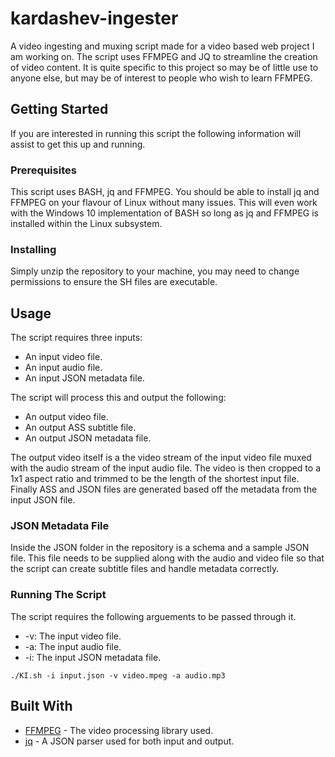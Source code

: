 # kardashev-ingester

A video ingesting and muxing script made for a video based web project I am working on. The script uses FFMPEG and JQ to streamline the creation of video content. It is quite specific to this project so may be of little use to anyone else, but may be of interest to people who wish to learn FFMPEG.

## Getting Started

If you are interested in running this script the following information will assist to get this up and running.

### Prerequisites

This script uses BASH, jq and FFMPEG. You should be able to install jq and FFMPEG on your flavour of Linux without many issues. This will even work with the Windows 10 implementation of BASH so long as jq and FFMPEG is installed within the Linux subsystem.

### Installing
Simply unzip the repository to your machine, you may need to change permissions to ensure the SH files are executable.

## Usage
The script requires three inputs:

* An input video file.
* An input audio file.
* An input JSON metadata file.

The script will process this and output the following:

* An output video file.
* An output ASS subtitle file.
* An output JSON metadata file.

The output video itself is a the video stream of the input video file muxed with the audio stream of the input audio file. The video is then cropped to a 1x1 aspect ratio and trimmed to be the length of the shortest input file. Finally ASS and JSON files are generated based off the metadata from the input JSON file.

### JSON Metadata File

Inside the JSON folder in the repository is a schema and a sample JSON file. This file needs to be supplied along with the audio and video file so that the script can create subtitle files and handle metadata correctly.

### Running The Script

The script requires the following arguements to be passed through it.

* -v: The input video file.
* -a: The input audio file.
* -i: The input JSON metadata file.

```
./KI.sh -i input.json -v video.mpeg -a audio.mp3
```

## Built With

* [FFMPEG](https://www.ffmpeg.org/) - The video processing library used.
* [jq](https://stedolan.github.io/jq/) - A JSON parser used for both input and output.
